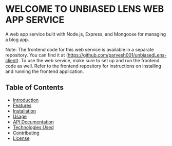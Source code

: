 # WELCOME TO UNBIASED LENS WEB APP SERVICE

A web app service built with Node.js, Express, and Mongoose for managing a blog app.

Note: The frontend code for this web service is available in a separate repository. You can find it at (https://github.com/parvesh001/unbiasedLens-client). To use the web service, make sure to set up and run the frontend code as well. Refer to the frontend repository for instructions on installing and running the frontend application.

## Table of Contents

- [Introduction](#introduction)
- [Features](#features)
- [Installation](#installation)
- [Usage](#usage)
- [API Documentation](#api-documentation)
- [Technologies Used](#technologies-used)
- [Contributing](#contributing)
- [License](#license)

